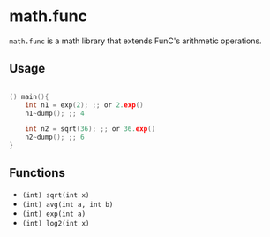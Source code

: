 # math.func
`math.func` is a math library that extends FunC's arithmetic operations.

## Usage
```c

() main(){
    int n1 = exp(2); ;; or 2.exp()
    n1~dump(); ;; 4

    int n2 = sqrt(36); ;; or 36.exp()
    n2~dump(); ;; 6
}
```

## Functions
- `(int) sqrt(int x)`
- `(int) avg(int a, int b)`
- `(int) exp(int a)`
- `(int) log2(int x)` 